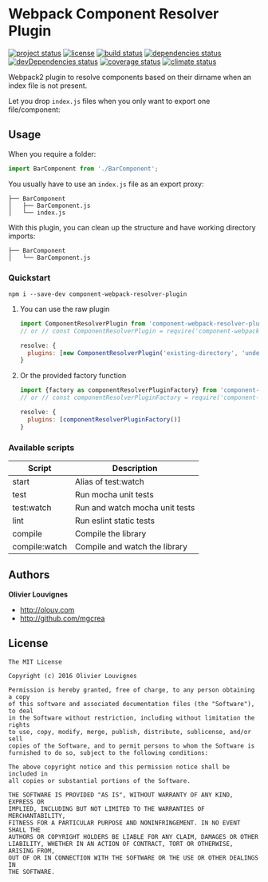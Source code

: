 # Webpack Component Resolver Plugin

[![project status](https://img.shields.io/badge/status-stable-green.svg?style=flat)](https://github.com/mgcrea/component-resolver-webpack-plugin) [![license](https://img.shields.io/github/license/mgcrea/component-resolver-webpack-plugin.svg?style=flat)](https://tldrlegal.com/license/mit-license) [![build status](http://img.shields.io/travis/mgcrea/component-resolver-webpack-plugin/master.svg?style=flat)](http://travis-ci.org/mgcrea/component-resolver-webpack-plugin) [![dependencies status](https://img.shields.io/david/mgcrea/component-resolver-webpack-plugin.svg?style=flat)](https://david-dm.org/mgcrea/component-resolver-webpack-plugin) [![devDependencies status](https://img.shields.io/david/dev/mgcrea/component-resolver-webpack-plugin.svg?style=flat)](https://david-dm.org/mgcrea/component-resolver-webpack-plugin#info=devDependencies) [![coverage status](http://img.shields.io/codeclimate/coverage/github/mgcrea/component-resolver-webpack-plugin.svg?style=flat)](https://codeclimate.com/github/mgcrea/component-resolver-webpack-plugin) [![climate status](https://img.shields.io/codeclimate/github/mgcrea/component-resolver-webpack-plugin.svg?style=flat)](https://codeclimate.com/github/mgcrea/component-resolver-webpack-plugin)

Webpack2 plugin to resolve components based on their dirname when an index file is not present.

Let you drop `index.js` files when you only want to export one file/component:

## Usage

When you require a folder:

```js
import BarComponent from './BarComponent';
```

You usually have to use an `index.js` file as an export proxy:

```
├── BarComponent
│   ├── BarComponent.js
│   └── index.js
```

With this plugin, you can clean up the structure and have working directory imports:

```
├── BarComponent
│   └── BarComponent.js
```

### Quickstart

```
npm i --save-dev component-webpack-resolver-plugin
```

1. You can use the raw plugin

    ```js
    import ComponentResolverPlugin from 'component-webpack-resolver-plugin';
    // or // const ComponentResolverPlugin = require('component-webpack-resolver-plugin').default;

    resolve: {
      plugins: [new ComponentResolverPlugin('existing-directory', 'undescribed-raw-file')]
    }
    ```

1. Or the provided factory function

    ```js
    import {factory as componentResolverPluginFactory} from 'component-webpack-resolver-plugin';
    // or // const componentResolverPluginFactory = require('component-webpack-resolver-plugin').factory;

    resolve: {
      plugins: [componentResolverPluginFactory()]
    }
    ```

### Available scripts

| **Script** | **Description** |
|----------|-------|
| start | Alias of test:watch |
| test | Run mocha unit tests |
| test:watch | Run and watch mocha unit tests |
| lint | Run eslint static tests |
| compile | Compile the library |
| compile:watch | Compile and watch the library |


## Authors

**Olivier Louvignes**

+ http://olouv.com
+ http://github.com/mgcrea


## License

```
The MIT License

Copyright (c) 2016 Olivier Louvignes

Permission is hereby granted, free of charge, to any person obtaining a copy
of this software and associated documentation files (the "Software"), to deal
in the Software without restriction, including without limitation the rights
to use, copy, modify, merge, publish, distribute, sublicense, and/or sell
copies of the Software, and to permit persons to whom the Software is
furnished to do so, subject to the following conditions:

The above copyright notice and this permission notice shall be included in
all copies or substantial portions of the Software.

THE SOFTWARE IS PROVIDED "AS IS", WITHOUT WARRANTY OF ANY KIND, EXPRESS OR
IMPLIED, INCLUDING BUT NOT LIMITED TO THE WARRANTIES OF MERCHANTABILITY,
FITNESS FOR A PARTICULAR PURPOSE AND NONINFRINGEMENT. IN NO EVENT SHALL THE
AUTHORS OR COPYRIGHT HOLDERS BE LIABLE FOR ANY CLAIM, DAMAGES OR OTHER
LIABILITY, WHETHER IN AN ACTION OF CONTRACT, TORT OR OTHERWISE, ARISING FROM,
OUT OF OR IN CONNECTION WITH THE SOFTWARE OR THE USE OR OTHER DEALINGS IN
THE SOFTWARE.
```
